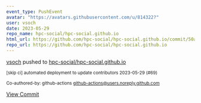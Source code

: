 ```yaml
---
event_type: PushEvent
avatar: "https://avatars.githubusercontent.com/u/814322?"
user: vsoch
date: 2023-05-29
repo_name: hpc-social/hpc-social.github.io
html_url: https://github.com/hpc-social/hpc-social.github.io/commit/50a284fd573d30f72979f0d24a7ef4c620dc88d6
repo_url: https://github.com/hpc-social/hpc-social.github.io
---
```


<a href='https://github.com/vsoch' target='_blank'>vsoch</a> pushed to <a href='https://github.com/hpc-social/hpc-social.github.io' target='_blank'>hpc-social/hpc-social.github.io</a>

<small>[skip ci] automated deployment to update contributors 2023-05-29 (#69)

Co-authored-by: github-actions <github-actions@users.noreply.github.com></small>

<a href='https://github.com/hpc-social/hpc-social.github.io/commit/50a284fd573d30f72979f0d24a7ef4c620dc88d6' target='_blank'>View Commit</a>